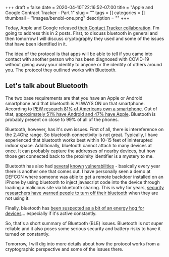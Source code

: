 +++ 
draft = false
date = 2020-04-10T22:16:52-07:00
title = "Apple and Google Contract Tracker - Part 1"
slug = "" 
tags = []
categories = []
thumbnail = "images/benobi-one.png"
description = ""
+++

Today, Apple and Google released [their Contact Tracker collaboration](https://covid19-static.cdn-apple.com/applications/covid19/current/static/contact-tracing/pdf/ContactTracing-CryptographySpecification.pdf). I'm going to address this in 2 posts. First, to discuss bluetooth in general and then tomorrow I will discuss cryptography they used and some of the issues that have been identified in it.

The idea of the protocol is that apps will be able to tell if you came into contact with another person who has been diagnosed with COVID-19 without giving away your identity to anyone or the identity of others around you. The protocol they outlined works with Bluetooth.

## Let's talk about Bluetooth

The two base requirements are that you have an Apple or Android smartphone and that bluetooth is ALWAYS ON on that smartphone. According to [PEW research 81% of Americans own a smartphone](https://www.pewresearch.org/internet/fact-sheet/mobile/). Out of that, [approximately 51% have Android and 47% have Apple](https://www.statista.com/statistics/266572/market-share-held-by-smartphone-platforms-in-the-united-states/). Bluetooth is probably present on close to 99% of all of the phones.

Bluetooth, however, has it's own issues. First of all, there is intereference on the 2.4Ghz range. So bluetooth connectivity is not great. Typically, I have experienced that bluetooth works best within 10-15 feet of ininterupted indoor space. Additionally, bluetooth cannot attach to many devices at once. It can probably capture the addresses of nearby devices, but how those get connected back to the proximity identifier is a mystery to me.

Bluetooth has also had [several](https://thehackernews.com/2018/07/bluetooth-hack-vulnerability.html) [known](https://thehackernews.com/2019/08/bluetooth-knob-vulnerability.html) [vulnerabilities](https://www.us-cert.gov/ncas/current-activity/2018/07/23/Bluetooth-Vulnerability) - basically every year there is another one that comes out. I have personally seen a demo at DEFCON where someone was able to get a remote backdoor installed on an iPhone by using bluetooth to inject javascript code into the device through loading a malicious site via bluetooth sharing. This is why for years, [security researchers have warned people to turn off their bluetooth](https://www.foxnews.com/tech/turn-off-your-bluetooth-warn-security-experts) when they are not using it.

Finally, bluetooth has [been suspected as a bit of an energy hog for devices](https://android.stackexchange.com/questions/2535/will-constantly-having-bluetooth-on-drain-my-battery-too-fast)... especially if it's active constantly.

So, that's a short summary of Bluetooth (BLE) issues. Bluetooth is not super reliable and it also poses some serious security and battery risks to have it turned on constantly.

Tomorrow, I will dig into more details about how the protocol works from a cryptographic perspective and some of the issues there.
